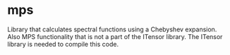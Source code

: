 # mps
Library that calculates spectral functions using a Chebyshev expansion. Also MPS functionality that is not a part of the ITensor library. The ITensor library is needed to compile this code.

